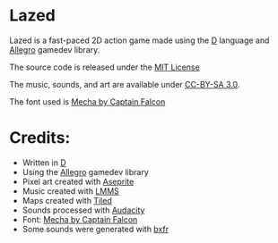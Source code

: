 Lazed
===

Lazed is a fast-paced 2D action game made using the [D](http://dlang.org)
language and [Allegro](https://allegro.cc/) gamedev library.

The source code is released under the
[MIT License](http://opensource.org/licenses/MIT)

The music, sounds, and art are available under
[CC-BY-SA 3.0](http://creativecommons.org/licenses/by-sa/3.0/).

The font used is
[Mecha by Captain Falcon](http://www.fontspace.com/captain-falcon/mecha)


# Credits:

- Written in [D](http://dlang.org)
- Using the [Allegro](https://allegro.cc/) gamedev library
- Pixel art created with [Aseprite](http://aseprite.org)
- Music created with [LMMS](https://lmms.io)
- Maps created with [Tiled](http://mapeditor.org)
- Sounds processed with [Audacity](http://www.audacityteam.org/)
- Font: [Mecha by Captain Falcon](http://www.fontspace.com/captain-falcon/mecha)
- Some sounds were generated with [bxfr](http://www.bfxr.net/)
